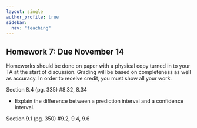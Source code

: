 ```yaml
---
layout: single
author_profile: true
sidebar:
  nav: "teaching"
---
```


## Homework 7: Due November 14

Homeworks should be done on paper with a physical copy turned in to your TA at the start of discussion. Grading will be based on completeness as well as accuracy. In order to receive credit, you must show all your work.

Section 8.4 (pg. 335) #8.32, 8.34

- Explain the difference between a prediction interval and a confidence interval. 

Section 9.1 (pg. 350) #9.2, 9.4, 9.6


